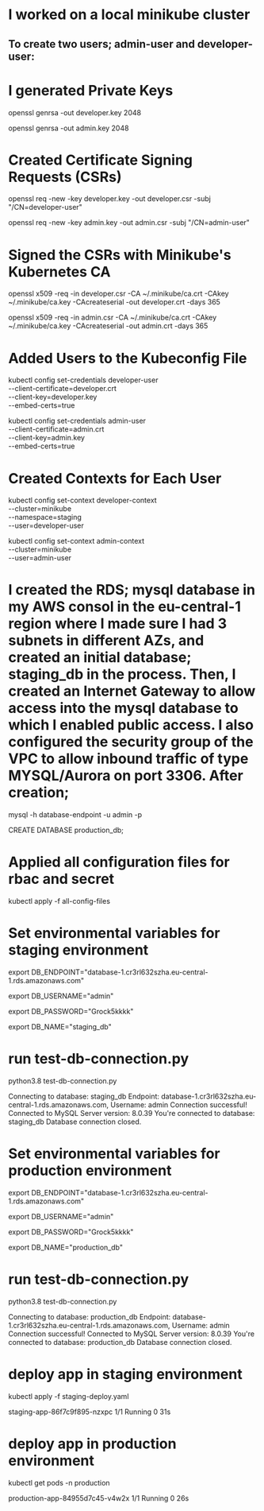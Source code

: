 # I worked on a local minikube cluster

## To create two users; admin-user and developer-user:
# I generated Private Keys
openssl genrsa -out developer.key 2048

openssl genrsa -out admin.key 2048

# Created Certificate Signing Requests (CSRs)
openssl req -new -key developer.key -out developer.csr -subj "/CN=developer-user"

openssl req -new -key admin.key -out admin.csr -subj "/CN=admin-user"

# Signed the CSRs with Minikube's Kubernetes CA
openssl x509 -req -in developer.csr -CA ~/.minikube/ca.crt -CAkey ~/.minikube/ca.key -CAcreateserial -out developer.crt -days 365

openssl x509 -req -in admin.csr -CA ~/.minikube/ca.crt -CAkey ~/.minikube/ca.key -CAcreateserial -out admin.crt -days 365

# Added Users to the Kubeconfig File
kubectl config set-credentials developer-user \
  --client-certificate=developer.crt \
  --client-key=developer.key \
  --embed-certs=true

kubectl config set-credentials admin-user \
  --client-certificate=admin.crt \
  --client-key=admin.key \
  --embed-certs=true

# Created Contexts for Each User
kubectl config set-context developer-context \
  --cluster=minikube \
  --namespace=staging \
  --user=developer-user

kubectl config set-context admin-context \
  --cluster=minikube \
  --user=admin-user


# I created the RDS; mysql database in my AWS consol in the eu-central-1 region where I made sure I had 3 subnets in different AZs, and created an initial database; staging_db in the process. Then, I created an Internet Gateway to allow access into the mysql database to which I enabled public access. I also configured the security group of the VPC to allow inbound traffic of type MYSQL/Aurora on port 3306. After creation;

mysql -h database-endpoint -u admin -p

CREATE DATABASE production_db;


# Applied all configuration files for rbac and secret
kubectl apply -f all-config-files


# Set environmental variables for staging environment
export DB_ENDPOINT="database-1.cr3rl632szha.eu-central-1.rds.amazonaws.com"

export DB_USERNAME="admin"

export DB_PASSWORD="Grock5kkkk"

export DB_NAME="staging_db"


# run test-db-connection.py
python3.8 test-db-connection.py

Connecting to database: staging_db
Endpoint: database-1.cr3rl632szha.eu-central-1.rds.amazonaws.com, Username: admin
Connection successful!
Connected to MySQL Server version: 8.0.39
You're connected to database: staging_db
Database connection closed.

# Set environmental variables for production environment
export DB_ENDPOINT="database-1.cr3rl632szha.eu-central-1.rds.amazonaws.com"

export DB_USERNAME="admin"

export DB_PASSWORD="Grock5kkkk"

export DB_NAME="production_db"

# run test-db-connection.py
python3.8 test-db-connection.py

Connecting to database: production_db
Endpoint: database-1.cr3rl632szha.eu-central-1.rds.amazonaws.com, Username: admin
Connection successful!
Connected to MySQL Server version: 8.0.39
You're connected to database: production_db
Database connection closed.


# deploy app in staging environment

kubectl apply -f staging-deploy.yaml

staging-app-86f7c9f895-nzxpc          1/1          Running           0              31s

# deploy app in production environment

kubectl get pods -n production

production-app-84955d7c45-v4w2x         1/1           Running         0                26s